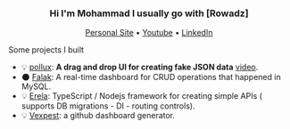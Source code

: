<h3 align="center">Hi I'm Mohammad I usually go with [Rowadz]</h3>

<p align="center">
  <a href="https://rowadz.com/">Personal Site</a> •
  <a href="https://www.youtube.com/channel/UC1Uw_GN4sodGisimwZNzMoA">Youtube</a> •
  <a href="https://www.linkedin.com/in/mohammed-al-rowad/">LinkedIn</a>
</p>

<!--

<img 
  align="right"
  src="https://github-readme-stats.vercel.app/api?username=MohammedAl-rowad&show_icons=true&theme=prussian&include_all_commits=true&count_private=true&langs_count=true"
/>
-->

Some projects I built
- 💡 [pollux](https://mohammedal-rowad.github.io/pollux/): **A drag and drop UI for creating fake JSON data** [video](https://youtu.be/4Kwv98RDoSM).
- 🌑 [Falak](https://github.com/MohammedAl-Rowad/Falak): A real-time dashboard for CRUD operations that happened in MySQL.
- 💡 [Erela](https://mohammedal-rowad.github.io/Erela/#/): TypeScript / Nodejs framework for creating simple APIs ( supports DB migrations - DI - routing controls).
- 💡 [Vexpest](https://mohammedal-rowad.github.io/vexpest_V2/#/): a github dashboard generator.


<!--
## Stuff I work with


![JavaScript](https://img.shields.io/badge/JavaScript-172f45?logo=JavaScript)
![TypeScript](https://img.shields.io/badge/TypeScript-172f45?logo=TypeScript)
![python](https://img.shields.io/badge/python-172f45?logo=python)
![nodejs](https://img.shields.io/badge/nodejs-172f45?logo=nodejs)
![django](https://img.shields.io/badge/django-172f45?logo=django)
![NestJs](https://img.shields.io/badge/NestJs-172f45?logo=NestJs)
![docker](https://img.shields.io/badge/docker-172f45?logo=docker)
![SQL](https://img.shields.io/badge/SQL-172f45?logo=sql)
![react](https://img.shields.io/badge/react-172f45?logo=react)
![git](https://img.shields.io/badge/git-172f45?logo=git)
![redux](https://img.shields.io/badge/redux-172f45?logo=redux)
![angular](https://img.shields.io/badge/angular-172f45?logo=angular)

!-->
